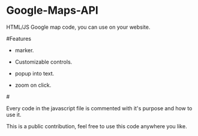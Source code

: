 # Google-Maps-API
HTML/JS Google map code, you can use on your website.

#Features

  - marker.
  
  - Customizable controls.
  
  - popup into text.
  
  - zoom on click.
  
#&nbsp;
  
Every code in the javascript file is commented with it's purpose and how to use it.

This is a public contribution, feel free to use this code anywhere you like.
